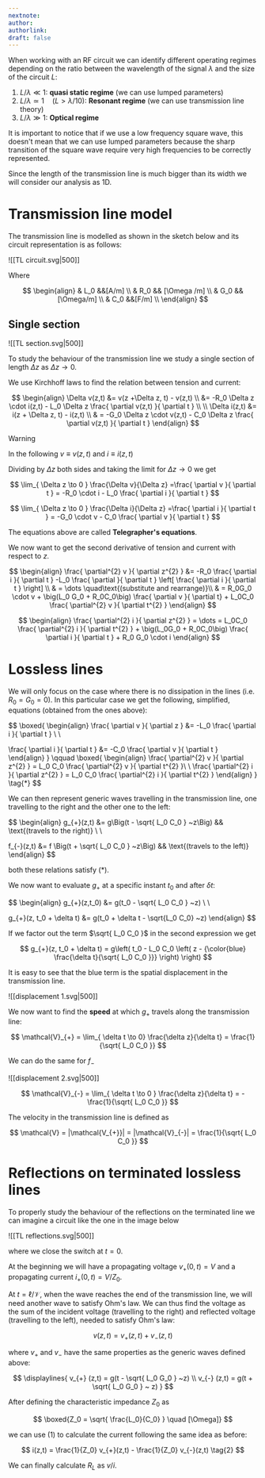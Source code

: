 ```yaml
---
nextnote: 
author: 
authorlink: 
draft: false
---
```

When working with an RF circuit we can identify different operating regimes depending on the ratio between the wavelength of the signal $\lambda$ and the size of the circuit $L$:

1) $L/\lambda \ll 1$: **quasi static regime** (we can use lumped parameters)
2) $L /\lambda \simeq 1 \quad (L > \lambda / 10)$: **Resonant regime** (we can use transmission line theory)
3) $L /\lambda \gg 1$: **Optical regime**

It is important to notice that if we use a low frequency square wave, this doesn't mean that we can use lumped parameters because the sharp transition of the square wave require very high frequencies to be correctly represented.

Since the length of the transmission line is much bigger than its width we will consider our analysis as 1D.

# Transmission line model

The transmission line is modelled as shown in the sketch below and its circuit representation is as follows:

![[TL circuit.svg|500]]

Where 

$$
\begin{align}
& L_0 &&[A/m] \\
& R_0 && [\Omega /m] \\
& G_0 &&[\Omega/m] \\
& C_0 &&[F/m] \\
\end{align}
$$

## Single section

![[TL section.svg|500]]

To study the behaviour of the transmission line we study a single section of length $\Delta z$ as $\Delta z \to 0$.

We use Kirchhoff laws to find the relation between tension and current: 

$$
\begin{align}
\Delta v(z,t) &= v(z +\Delta z, t) - v(z,t) \\
&= -R_0 \Delta z \cdot i(z,t) - L_0 \Delta z \frac{ \partial v(z,t) }{ \partial t }  \\
 \\
\Delta i(z,t) &= i(z + \Delta z, t)   - i(z,t)  \\
& = -G_0 \Delta z \cdot v(z,t) - C_0 \Delta z \frac{ \partial v(z,t) }{ \partial t } 
\end{align}
$$
>[!warning] 
>In the following $v \equiv v(z,t)$ and $i \equiv i(z,t)$

Dividing by $\Delta z$ both sides and taking the limit for $\Delta z \to 0$ we get 

$$
\lim_{ \Delta z \to 0 } \frac{\Delta v}{\Delta z} =\frac{ \partial v }{ \partial t }  = -R_0 \cdot i - L_0 \frac{ \partial i }{ \partial t } 
$$

$$
\lim_{ \Delta z \to 0 } \frac{\Delta i}{\Delta z} =\frac{ \partial i }{ \partial t }  = -G_0 \cdot v - C_0 \frac{ \partial v }{ \partial t } 
$$

The equations above are called **Telegrapher's equations**.

We now want to get the second derivative of tension and current with respect to $z$.

$$
\begin{align}
\frac{ \partial^{2} v }{ \partial z^{2} } &= -R_0 \frac{ \partial i }{ \partial t } -L_0 \frac{ \partial }{ \partial t } \left[ \frac{ \partial i }{ \partial t }  \right]  \\
& = \dots \quad\text{(substitute and rearrange)}\\
& = R_0G_0 \cdot v + \big(L_0 G_0 + R_0C_0\big) \frac{ \partial v }{ \partial t} + L_0C_0 \frac{ \partial^{2} v }{ \partial t^{2} }  
\end{align} 
$$

$$
\begin{align}
\frac{ \partial^{2} i }{ \partial z^{2} } = \dots = L_0C_0 \frac{ \partial^{2} i }{ \partial t^{2} } + \big(L_0G_0 + R_0C_0\big) \frac{ \partial i }{ \partial t } + R_0 G_0 \cdot i
\end{align}
$$

# Lossless lines

We will only focus on the case where there is no dissipation in the lines (i.e. $R_0 = G_0 = 0$). In this particular case we get the following, simplified, equations (obtained from the ones above): 

$$
\boxed{ \begin{align}
\frac{ \partial v }{ \partial z } &= -L_0 \frac{ \partial i }{ \partial t }  \\ \\

\frac{ \partial i }{ \partial t } &= -C_0 \frac{ \partial v }{ \partial t }  
\end{align} }
\qquad
\boxed{ \begin{align}
\frac{ \partial^{2} v }{ \partial z^{2} } = L_0 C_0 \frac{ \partial^{2} v }{ \partial t^{2} }\\
\\
\frac{ \partial^{2} i }{ \partial z^{2} } = L_0 C_0 \frac{ \partial^{2} i }{ \partial t^{2} }
\end{align} } \tag{*}
$$

We can then represent generic waves travelling in the transmission line, one travelling to the right and the other one to the left: 

$$
\begin{align}
g_{+}(z,t) &= g\Big(t - \sqrt{ L_0 C_0 } ~z\Big) && \text{(travels to the right)} \\ \\

f_{-}(z,t) &= f \Big(t + \sqrt{ L_0 C_0 } ~z\Big) && \text{(travels to the left)}
\end{align}
$$

both these relations satisfy $(*)$.

We now want to evaluate $g_{+}$ at a specific instant $t_0$ and after $\delta t$: 

$$
\begin{align}
g_{+}(z,t_0) &= g(t_0 - \sqrt{ L_0 C_0 } ~z) \\ \\

g_{+}(z, t_0 + \delta t) &= g(t_0 + \delta t - \sqrt{L_0 C_0} ~z)
\end{align}
$$

If we factor out the term $\sqrt{ L_0 C_0 }$ in the second expression we get 

$$
g_{+}(z, t_0 + \delta t) = g\left( t_0 - L_0 C_0 \left( z - {\color{blue} \frac{\delta t}{\sqrt{ L_0 C_0 }}}  \right) \right)
$$

It is easy to see that the blue term is the spatial displacement in the transmission line.

![[displacement 1.svg|500]]

We now want to find the **speed** at which $g_{+}$ travels along the transmission line: 

$$
\mathcal{V}_{+} = \lim_{ \delta t \to 0} \frac{\delta z}{\delta t} = \frac{1}{\sqrt{ L_0 C_0 }} 
$$

We can do the same for $f_{-}$

![[displacement 2.svg|500]]

$$
\mathcal{V}_{-} = \lim_{ \delta t \to 0 } \frac{\delta z}{\delta t} = - \frac{1}{\sqrt{ L_0 C_0 }}
$$

The velocity in the transmission line is defined as 

$$
\mathcal{V} = |\mathcal{V_{+}}| = |\mathcal{V}_{-}| = \frac{1}{\sqrt{ L_0 C_0 }}
$$

# Reflections on terminated lossless lines

To properly study the behaviour of the reflections on the terminated line we can imagine a circuit like the one in the image below 

![[TL reflections.svg|500]]

where we close the switch at $t = 0$.

At the beginning we will have a propagating voltage $v_{+} (0,t) = V$ and a propagating current $i_{+} (0,t) = V / Z_0$.

At $t = \ell / \mathcal{V}$, when the wave reaches the end of the transmission line, we will need another wave to satisfy Ohm's law. We can thus find the voltage as the sum of the incident voltage (travelling to the right) and reflected voltage (travelling to the left), needed to satisfy Ohm's law: 

$$
v(z,t) = v_{+}(z,t) + v_{-}(z,t) \tag{1}
$$

where $v_{+}$ and $v_{-}$ have the same properties as the generic waves defined above: 

$$
\displaylines{
v_{+} (z,t) = g(t - \sqrt{ L_0 G_0 } ~z) \\
v_{-} (z,t) = g(t + \sqrt{ L_0 G_0 } ~ z)
}
$$

After defining the characteristic impedance $Z_0$ as 

$$
\boxed{Z_0 = \sqrt{ \frac{L_0}{C_0} } \quad [\Omega]}
$$

we can use $(1)$ to calculate the current following the same idea as before: 

$$
i(z,t) = \frac{1}{Z_0} v_{+}(z,t) - \frac{1}{Z_0} v_{-}(z,t) \tag{2}
$$

We can finally calculate $R_{L}$ as $v / i$.

